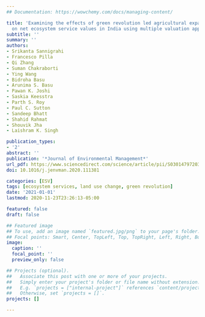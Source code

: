 ```yaml
---
## Documentation: https://wowchemy.com/docs/managing-content/

title: 'Examining the effects of green revolution led agricultural expansion 
  on net ecosystem service values in India using multiple valuation approaches'
subtitle: ''
summary: ''
authors:
- Srikanta Sannigrahi
- Francesco Pilla
- Qi Zhang
- Suman Chakraborti
- Ying Wang
- Bidroha Basu
- Arunima S. Basu
- Pawan K. Joshi
- Saskia Keesstra
- Parth S. Roy
- Paul C. Sutton
- Sandeep Bhatt
- Shahid Rahmat
- Shouvik Jha
- Laishram K. Singh

publication_types: 
- '2'
abstract: ''
publication: '*Journal of Environmental Management*'
url_pdf: https://www.sciencedirect.com/science/article/pii/S0301479720313062
doi: 10.1016/j.jenvman.2020.111381

categories: [ESV]
tags: [ecosystem services, land use change, green revolution]
date: '2021-01-01'
lastmod: 2020-11-23T23:26:13-05:00

featured: false
draft: false

## Featured image
## To use, add an image named `featured.jpg/png` to your page's folder.
## Focal points: Smart, Center, TopLeft, Top, TopRight, Left, Right, BottomLeft, Bottom, BottomRight.
image:
  caption: ''
  focal_point: ''
  preview_only: false

## Projects (optional).
##   Associate this post with one or more of your projects.
##   Simply enter your project's folder or file name without extension.
##   E.g. `projects = ["internal-project"]` references `content/project/deep-learning/index.md`.
##   Otherwise, set `projects = []`.
projects: []

---
```

